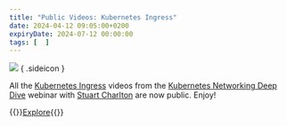 ```yaml
---
title: "Public Videos: Kubernetes Ingress"
date: 2024-04-12 09:05:00+0200
expiryDate: 2024-07-12 00:00:00
tags: [  ]
---
```

![](/2024/01/dalle-cni.jpeg)
{ .sideicon }

All the [Kubernetes Ingress](https://my.ipspace.net/bin/list?id=Kubernetes#INGRESS) videos from the [Kubernetes Networking Deep Dive](https://www.ipspace.net/Kubernetes_Networking_Deep_Dive) webinar with [Stuart Charlton](https://www.ipspace.net/Author:Stuart_Charlton) are now public. Enjoy!

{{<jump>}}[Explore](https://my.ipspace.net/bin/list?id=Kubernetes#INGRESS){{</jump>}}